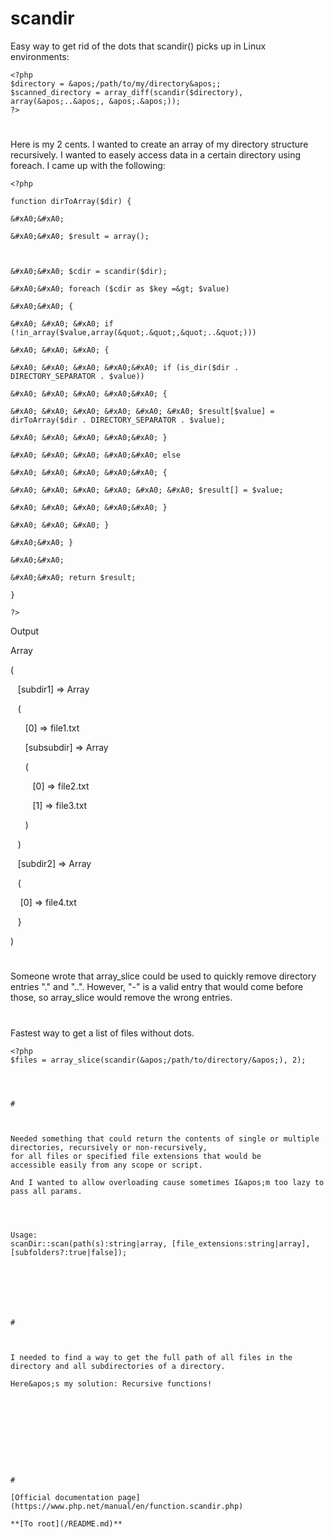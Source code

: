 # scandir





Easy way to get rid of the dots that scandir() picks up in Linux environments:



```
<?php
$directory = &apos;/path/to/my/directory&apos;;
$scanned_directory = array_diff(scandir($directory), array(&apos;..&apos;, &apos;.&apos;));
?>
```



  

#



Here is my 2 cents. I wanted to create an array of my directory structure recursively. I wanted to easely access data in a certain directory using foreach. I came up with the following:





```
<?php

function dirToArray($dir) {

&#xA0;&#xA0; 

&#xA0;&#xA0; $result = array();



&#xA0;&#xA0; $cdir = scandir($dir);

&#xA0;&#xA0; foreach ($cdir as $key =&gt; $value)

&#xA0;&#xA0; {

&#xA0; &#xA0; &#xA0; if (!in_array($value,array(&quot;.&quot;,&quot;..&quot;)))

&#xA0; &#xA0; &#xA0; {

&#xA0; &#xA0; &#xA0; &#xA0;&#xA0; if (is_dir($dir . DIRECTORY_SEPARATOR . $value))

&#xA0; &#xA0; &#xA0; &#xA0;&#xA0; {

&#xA0; &#xA0; &#xA0; &#xA0; &#xA0; &#xA0; $result[$value] = dirToArray($dir . DIRECTORY_SEPARATOR . $value);

&#xA0; &#xA0; &#xA0; &#xA0;&#xA0; }

&#xA0; &#xA0; &#xA0; &#xA0;&#xA0; else

&#xA0; &#xA0; &#xA0; &#xA0;&#xA0; {

&#xA0; &#xA0; &#xA0; &#xA0; &#xA0; &#xA0; $result[] = $value;

&#xA0; &#xA0; &#xA0; &#xA0;&#xA0; } 

&#xA0; &#xA0; &#xA0; }

&#xA0;&#xA0; }

&#xA0;&#xA0; 

&#xA0;&#xA0; return $result;

}

?>
```




Output

Array

(

&#xA0;&#xA0; [subdir1] =&gt; Array

&#xA0;&#xA0; (

&#xA0; &#xA0; &#xA0; [0] =&gt; file1.txt

&#xA0; &#xA0; &#xA0; [subsubdir] =&gt; Array

&#xA0; &#xA0; &#xA0; (

&#xA0; &#xA0; &#xA0; &#xA0;&#xA0; [0] =&gt; file2.txt

&#xA0; &#xA0; &#xA0; &#xA0;&#xA0; [1] =&gt; file3.txt

&#xA0; &#xA0; &#xA0; )

&#xA0;&#xA0; )

&#xA0;&#xA0; [subdir2] =&gt; Array

&#xA0;&#xA0; (

&#xA0; &#xA0; [0] =&gt; file4.txt

&#xA0;&#xA0; }

)

  

#



Someone wrote that array_slice could be used to quickly remove directory entries &quot;.&quot; and &quot;..&quot;. However, &quot;-&quot; is a valid entry that would come before those, so array_slice would remove the wrong entries.

  

#



Fastest way to get a list of files without dots.


```
<?php
$files = array_slice(scandir(&apos;/path/to/directory/&apos;), 2);


  

#



Needed something that could return the contents of single or multiple directories, recursively or non-recursively,
for all files or specified file extensions that would be
accessible easily from any scope or script.

And I wanted to allow overloading cause sometimes I&apos;m too lazy to pass all params.


```
<?php
class scanDir {
&#xA0; &#xA0; static private $directories, $files, $ext_filter, $recursive;

// ----------------------------------------------------------------------------------------------
&#xA0; &#xA0; // scan(dirpath::string|array, extensions::string|array, recursive::true|false)
&#xA0; &#xA0; static public function scan(){
&#xA0; &#xA0; &#xA0; &#xA0; // Initialize defaults
&#xA0; &#xA0; &#xA0; &#xA0; self::$recursive = false;
&#xA0; &#xA0; &#xA0; &#xA0; self::$directories = array();
&#xA0; &#xA0; &#xA0; &#xA0; self::$files = array();
&#xA0; &#xA0; &#xA0; &#xA0; self::$ext_filter = false;

&#xA0; &#xA0; &#xA0; &#xA0; // Check we have minimum parameters
&#xA0; &#xA0; &#xA0; &#xA0; if(!$args = func_get_args()){
&#xA0; &#xA0; &#xA0; &#xA0; &#xA0; &#xA0; die(&quot;Must provide a path string or array of path strings&quot;);
&#xA0; &#xA0; &#xA0; &#xA0; }
&#xA0; &#xA0; &#xA0; &#xA0; if(gettype($args[0]) != &quot;string&quot; &amp;&amp; gettype($args[0]) != &quot;array&quot;){
&#xA0; &#xA0; &#xA0; &#xA0; &#xA0; &#xA0; die(&quot;Must provide a path string or array of path strings&quot;);
&#xA0; &#xA0; &#xA0; &#xA0; }

&#xA0; &#xA0; &#xA0; &#xA0; // Check if recursive scan | default action: no sub-directories
&#xA0; &#xA0; &#xA0; &#xA0; if(isset($args[2]) &amp;&amp; $args[2] == true){self::$recursive = true;}

&#xA0; &#xA0; &#xA0; &#xA0; // Was a filter on file extensions included? | default action: return all file types
&#xA0; &#xA0; &#xA0; &#xA0; if(isset($args[1])){
&#xA0; &#xA0; &#xA0; &#xA0; &#xA0; &#xA0; if(gettype($args[1]) == &quot;array&quot;){self::$ext_filter = array_map(&apos;strtolower&apos;, $args[1]);}
&#xA0; &#xA0; &#xA0; &#xA0; &#xA0; &#xA0; else
&#xA0; &#xA0; &#xA0; &#xA0; &#xA0; &#xA0; if(gettype($args[1]) == &quot;string&quot;){self::$ext_filter[] = strtolower($args[1]);}
&#xA0; &#xA0; &#xA0; &#xA0; }

&#xA0; &#xA0; &#xA0; &#xA0; // Grab path(s)
&#xA0; &#xA0; &#xA0; &#xA0; self::verifyPaths($args[0]);
&#xA0; &#xA0; &#xA0; &#xA0; return self::$files;
&#xA0; &#xA0; }

&#xA0; &#xA0; static private function verifyPaths($paths){
&#xA0; &#xA0; &#xA0; &#xA0; $path_errors = array();
&#xA0; &#xA0; &#xA0; &#xA0; if(gettype($paths) == &quot;string&quot;){$paths = array($paths);}

&#xA0; &#xA0; &#xA0; &#xA0; foreach($paths as $path){
&#xA0; &#xA0; &#xA0; &#xA0; &#xA0; &#xA0; if(is_dir($path)){
&#xA0; &#xA0; &#xA0; &#xA0; &#xA0; &#xA0; &#xA0; &#xA0; self::$directories[] = $path;
&#xA0; &#xA0; &#xA0; &#xA0; &#xA0; &#xA0; &#xA0; &#xA0; $dirContents = self::find_contents($path);
&#xA0; &#xA0; &#xA0; &#xA0; &#xA0; &#xA0; } else {
&#xA0; &#xA0; &#xA0; &#xA0; &#xA0; &#xA0; &#xA0; &#xA0; $path_errors[] = $path;
&#xA0; &#xA0; &#xA0; &#xA0; &#xA0; &#xA0; }
&#xA0; &#xA0; &#xA0; &#xA0; }

&#xA0; &#xA0; &#xA0; &#xA0; if($path_errors){echo &quot;The following directories do not exists&lt;br /&gt;&quot;;die(var_dump($path_errors));}
&#xA0; &#xA0; }

&#xA0; &#xA0; // This is how we scan directories
&#xA0; &#xA0; static private function find_contents($dir){
&#xA0; &#xA0; &#xA0; &#xA0; $result = array();
&#xA0; &#xA0; &#xA0; &#xA0; $root = scandir($dir);
&#xA0; &#xA0; &#xA0; &#xA0; foreach($root as $value){
&#xA0; &#xA0; &#xA0; &#xA0; &#xA0; &#xA0; if($value === &apos;.&apos; || $value === &apos;..&apos;) {continue;}
&#xA0; &#xA0; &#xA0; &#xA0; &#xA0; &#xA0; if(is_file($dir.DIRECTORY_SEPARATOR.$value)){
&#xA0; &#xA0; &#xA0; &#xA0; &#xA0; &#xA0; &#xA0; &#xA0; if(!self::$ext_filter || in_array(strtolower(pathinfo($dir.DIRECTORY_SEPARATOR.$value, PATHINFO_EXTENSION)), self::$ext_filter)){
&#xA0; &#xA0; &#xA0; &#xA0; &#xA0; &#xA0; &#xA0; &#xA0; &#xA0; &#xA0; self::$files[] = $result[] = $dir.DIRECTORY_SEPARATOR.$value;
&#xA0; &#xA0; &#xA0; &#xA0; &#xA0; &#xA0; &#xA0; &#xA0; }
&#xA0; &#xA0; &#xA0; &#xA0; &#xA0; &#xA0; &#xA0; &#xA0; continue;
&#xA0; &#xA0; &#xA0; &#xA0; &#xA0; &#xA0; }
&#xA0; &#xA0; &#xA0; &#xA0; &#xA0; &#xA0; if(self::$recursive){
&#xA0; &#xA0; &#xA0; &#xA0; &#xA0; &#xA0; &#xA0; &#xA0; foreach(self::find_contents($dir.DIRECTORY_SEPARATOR.$value) as $value) {
&#xA0; &#xA0; &#xA0; &#xA0; &#xA0; &#xA0; &#xA0; &#xA0; &#xA0; &#xA0; self::$files[] = $result[] = $value;
&#xA0; &#xA0; &#xA0; &#xA0; &#xA0; &#xA0; &#xA0; &#xA0; }
&#xA0; &#xA0; &#xA0; &#xA0; &#xA0; &#xA0; }
&#xA0; &#xA0; &#xA0; &#xA0; }
&#xA0; &#xA0; &#xA0; &#xA0; // Return required for recursive search
&#xA0; &#xA0; &#xA0; &#xA0; return $result;
&#xA0; &#xA0; }
}
?>
```


Usage:
scanDir::scan(path(s):string|array, [file_extensions:string|array], [subfolders?:true|false]);


```
<?php
//Scan a single directory for all files, no sub-directories
$files = scanDir::scan(&apos;D:\Websites\temp&apos;);

//Scan multiple directories for all files, no sub-dirs
$dirs = array(
&#xA0; &#xA0; &apos;D:\folder&apos;;
&#xA0; &#xA0; &apos;D:\folder2&apos;;
&#xA0; &#xA0; &apos;C:\Other&apos;;
);
$files = scanDir::scan($dirs);

// Scan multiple directories for files with provided file extension,
// no sub-dirs
$files = scanDir::scan($dirs, &quot;jpg&quot;);
//or with an array of extensions
$file_ext = array(
&#xA0; &#xA0; &quot;jpg&quot;,
&#xA0; &#xA0; &quot;bmp&quot;,
&#xA0; &#xA0; &quot;png&quot;
);
$files = scanDir::scan($dirs, $file_ext);

// Scan multiple directories for files with any extension,
// include files in recursive sub-folders
$files = scanDir::scan($dirs, false, true);

// Multiple dirs, with specified extensions, include sub-dir files
$files = scanDir::scan($dirs, $file_ext, true);
?>
```



  

#



I needed to find a way to get the full path of all files in the directory and all subdirectories of a directory.

Here&apos;s my solution: Recursive functions!





```
<?php

function find_all_files($dir)

{

&#xA0; &#xA0; $root = scandir($dir);

&#xA0; &#xA0; foreach($root as $value)

&#xA0; &#xA0; {

&#xA0; &#xA0; &#xA0; &#xA0; if($value === &apos;.&apos; || $value === &apos;..&apos;) {continue;}

&#xA0; &#xA0; &#xA0; &#xA0; if(is_file(&quot;$dir/$value&quot;)) {$result[]=&quot;$dir/$value&quot;;continue;}

&#xA0; &#xA0; &#xA0; &#xA0; foreach(find_all_files(&quot;$dir/$value&quot;) as $value)

&#xA0; &#xA0; &#xA0; &#xA0; {

&#xA0; &#xA0; &#xA0; &#xA0; &#xA0; &#xA0; $result[]=$value;

&#xA0; &#xA0; &#xA0; &#xA0; }

&#xA0; &#xA0; }

&#xA0; &#xA0; return $result;

}

?>
```



  

#

[Official documentation page](https://www.php.net/manual/en/function.scandir.php)

**[To root](/README.md)**